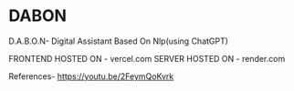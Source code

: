 # DABON
D.A.B.O.N- Digital Assistant Based On Nlp(using ChatGPT)



FRONTEND HOSTED ON -  vercel.com
SERVER HOSTED ON - render.com



References-
https://youtu.be/2FeymQoKvrk
